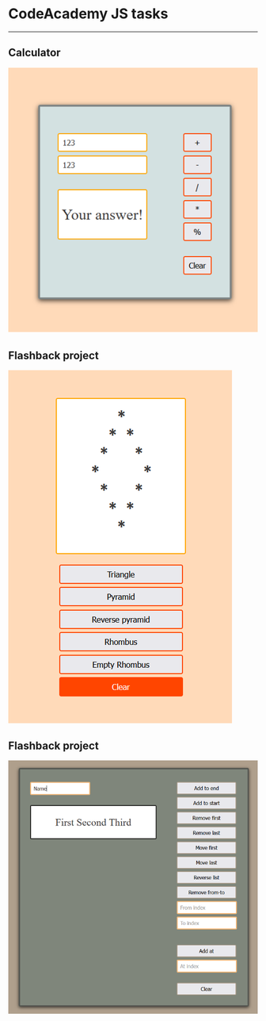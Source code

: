 # CodeAcademy JS tasks

---

## Calculator

![My Image](./git-images/design-intro-calc.png)

## Flashback project

![My Image](./git-images/design-intro-flashback.png)

## Flashback project

![My Image](./git-images/design-intro-guest-list.png)
